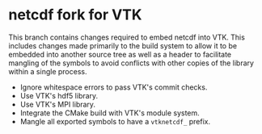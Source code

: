 # netcdf fork for VTK

This branch contains changes required to embed netcdf into VTK. This
includes changes made primarily to the build system to allow it to be embedded
into another source tree as well as a header to facilitate mangling of the
symbols to avoid conflicts with other copies of the library within a single
process.

  * Ignore whitespace errors to pass VTK's commit checks.
  * Use VTK's hdf5 library.
  * Use VTK's MPI library.
  * Integrate the CMake build with VTK's module system.
  * Mangle all exported symbols to have a `vtknetcdf_` prefix.
